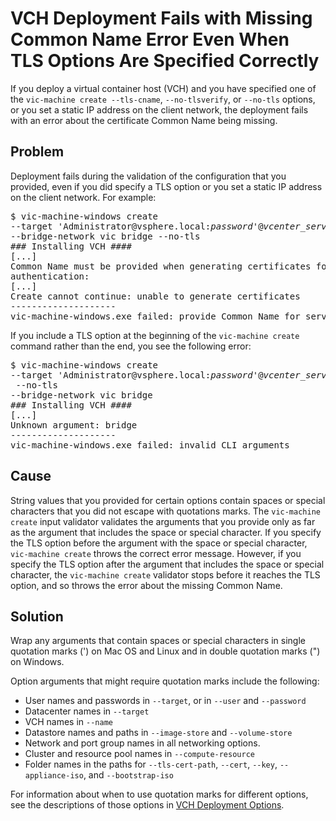 # VCH Deployment Fails with Missing Common Name Error Even When TLS Options Are Specified Correctly #
If you deploy a virtual container host (VCH) and you have specified one of the `vic-machine create --tls-cname`, `--no-tlsverify`, or `--no-tls` options, or you set a static IP address on the client network, the deployment fails with an error about the certificate Common Name being missing.

## Problem ##
Deployment fails during the validation of the configuration that you provided, even if you did specify a TLS option or you set a static IP address on the client network. For example: 

<pre>$ vic-machine-windows create 
--target 'Administrator@vsphere.local:<i>password</i>'@<i>vcenter_server</i> 
--bridge-network vic bridge --no-tls
### Installing VCH ####
[...]
Common Name must be provided when generating certificates for client
authentication:
[...]
Create cannot continue: unable to generate certificates
--------------------
vic-machine-windows.exe failed: provide Common Name for server certificate</pre>

If you include a TLS option at the beginning of the `vic-machine create` command rather than the end, you see the following error: 
<pre>$ vic-machine-windows create 
--target 'Administrator@vsphere.local:<i>password</i>'@<i>vcenter_server</i> 
 --no-tls
--bridge-network vic bridge
### Installing VCH ####
[...]
Unknown argument: bridge
--------------------
vic-machine-windows.exe failed: invalid CLI arguments
</pre>


## Cause ##
String values that you provided for certain options contain spaces or special characters that you did not escape with quotations marks. The `vic-machine create` input validator validates the arguments that you provide only as far as the argument that includes the space or special character. If you specify the TLS option before the argument with the space or special character, `vic-machine create` throws the correct error message. However, if you specify the TLS option after the argument that includes the space or special character, the `vic-machine create` validator stops before it reaches the TLS option, and so throws the error about the missing Common Name.

## Solution ##
Wrap any arguments that contain spaces or special characters in single quotation marks (') on Mac OS and Linux and in double quotation marks (")  on Windows. 

Option arguments that might require quotation marks include the following:

- User names and passwords in `--target`, or in `--user` and `--password`
- Datacenter names in `--target`
- VCH names in `--name`
- Datastore names and paths in `--image-store` and `--volume-store`
- Network and port group names in all networking options.
- Cluster and resource pool names in `--compute-resource`
- Folder names in the paths for `--tls-cert-path`, `--cert`, `--key`, `--appliance-iso`, and `--bootstrap-iso`

For information about when to use quotation marks for different options, see the descriptions of those options in [VCH Deployment Options](vch_installer_options.md).